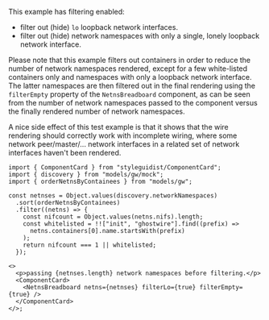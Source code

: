 This example has filtering enabled:

- filter out (hide) `lo` loopback network interfaces.
- filter out (hide) network namespaces with only a single, lonely loopback
  network interface.

Please note that this example filters out containers in order to reduce the
number of network namespaces rendered, except for a few white-listed
containers only and namespaces with only a loopback network interface. The
latter namespaces are then filtered out in the final rendering using the
`filterEmpty` property of the `NetnsBreadboard` component, as can be seen from
the number of network namespaces passed to the component versus the finally
rendered number of network namespaces.

A nice side effect of this test example is that it shows that the wire
rendering should correctly work with incomplete wiring, where some network
peer/master/... network interfaces in a related set of network interfaces
haven't been rendered.

```tsx
import { ComponentCard } from "styleguidist/ComponentCard";
import { discovery } from "models/gw/mock";
import { orderNetnsByContainees } from "models/gw";

const netnses = Object.values(discovery.networkNamespaces)
  .sort(orderNetnsByContainees)
  .filter((netns) => {
    const nifcount = Object.values(netns.nifs).length;
    const whitelisted = !!["init", "ghostwire"].find((prefix) =>
      netns.containers[0].name.startsWith(prefix)
    );
    return nifcount === 1 || whitelisted;
  });

<>
  <p>passing {netnses.length} network namespaces before filtering.</p>
  <ComponentCard>
    <NetnsBreadboard netns={netnses} filterLo={true} filterEmpty={true} />
  </ComponentCard>
</>;
```
